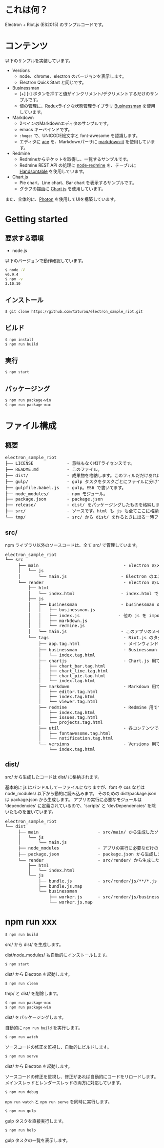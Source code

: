 # これは何？

Electron + Riot.js (ES2015) のサンプルコードです。

# コンテンツ

以下のサンプルを実装しています。

* Versions
  * node、chrome、electron のバージョンを表示します。
  * Electron Quick Start と同じです。
* Businessman
  * [+] [-] ボタンを押すと値がインクリメント/デクリメントするだけのサンプルです。
  * 値の管理に、Reduxライクな状態管理ライブラリ [Businessman](https://gitlab.com/aggre/businessman) を使用しています。
* Markdown
  * 2ペインのMarkdownエディタのサンプルです。
  * emacs キーバインドです。
  * `:hoge:` で、UNICODE絵文字と font-awesome を認識します。
  * エディタに [ace](https://ace.c9.io) を、Markdownパーサに [markdown-it](https://github.com/markdown-it/markdown-it) を使用しています。
* Redmine
  * Redmineからチケットを取得し、一覧するサンプルです。
  * Redmine REST API の処理に [node-redmine](https://github.com/zanran/node-redmine) を、テーブルに [Handsontable](https://handsontable.com/) を使用しています。
* Chart.js
  * Pie chart、Line chart、Bar chart を表示するサンプルです。
  * グラフの描画に [Chart.js](http://www.chartjs.org/) を使用しています。

また、全体的に、[Photon](http://photonkit.com/) を使用してUIを構築しています。

# Getting started

## 要求する環境

* node.js

以下のバージョンで動作確認しています。

```sh
$ node -V
v6.9.4
$ npm -v
3.10.10
```

## インストール

```sh
$ git clone https://github.com/taturou/electron_sample_riot.git
```

## ビルド

```sh
$ npm install
$ npm run build
```

## 実行

```sh
$ npm start
```

## パッケージング

```sh
$ npm run package-win
$ npm run package-mac
```

# ファイル構成

## 概要

<pre>
electron_sample_riot
├── LICENSE             - 意味もなくMITライセンスです。
├── README.md           - このファイル。
├── dist/               - 成果物を格納します。このフィルだだけあればアプリが動きます。
├── gulp/               - gulp タスクをタスクごとにファイルに分けて置いてあります。
├── gulpfile.babel.js   - gulp。ES6 で書いてます。
├── node_modules/       - npm モジュール。
├── package.json        - package.json
├── release/            - dist/ をパッケージングしたものを格納します。
├── src/                - ソースです。html も js も全てここに格納しています。
└── tmp/                - src/ から dist/ を作るときに出る一時ファイルを格納しています。
</pre>

## src/

npm ライブラリ以外のソースコードは、全て src/ で管理しています。

<pre>
electron_sample_riot
└── src
     ├── main                                 - Electron のメインスレッドで動作するコードを置きます。
     │   └── js
     │       └── main.js                     - Electron のエントリです。
     └── render                               - Electron のレンダースレッドで動作するコードを置きます。
         ├── html
         │   └── index.html                  - index.html です。main.js から loadURL() されます。
         ├── js
         │   ├── businessman                 - businessman の Worker です。
         │   │   ├── businessman.js
         │   │   ├── index.js               - 他の js を import して、worker.start() します。
         │   │   ├── markdown.js
         │   │   └── redmine.js
         │   └── main.js                     - このアプリのメイン処理です。index.html から読み込まれます。
         └── tags                             - Riot.js のタグファイルです。
             ├── app.tag.html                 - メインウィンドウです。各コンテンツを切り替えます。
             ├── businessman                  - Businessman 用です。
             │   └── index.tag.html
             ├── chartjs                      - Chart.js 用です。
             │   ├── chart_bar.tag.html
             │   ├── chart_line.tag.html
             │   ├── chart_pie.tag.html
             │   └── index.tag.html
             ├── markdown                     - Markdown 用です。
             │   ├── editor.tag.html
             │   ├── index.tag.html
             │   └── viewer.tag.html
             ├── redmine                      - Redmine 用です。
             │   ├── index.tag.html
             │   ├── issues.tag.html
             │   └── projects.tag.html
             ├── util                         - 各コンテンツで共通して使用するタグです。
             │   ├── fontawesome.tag.html
             │   └── notification.tag.html
             └── versions                     - Versions 用です。
                 └── index.tag.html
</pre>

## dist/

src/ から生成したコードは dist/ に格納されます。

基本的に js はバンドルして一ファイルになりますが、font や css などは node_modules/ 以下から動的に読み込みます。
そのための dist/package.json は package.json から生成します。
アプリの実行に必要なモジュールは 'dependencies' に定義されているので、'scripts' と 'devDependencies' を除いたものを置いています。

<pre>
electron_sample_riot
└── dist
     ├── main                       - src/main/ から生成したソースコードを格納しています。
     │   └── js
     │       └── main.js
     ├── node_modules               - アプリの実行に必要なだけの npm モジュールを格納しています。
     ├── package.json               - package.json から生成します。
     └── render                     - src/render/ から生成したソースコードを格納しています。
         ├── html
         │   └── index.html
         └── js
             ├── bundle.js          - src/render/js/**/*.js と src/render/tags/**/*.tag.html を browserify でバンドルしたものです。
             ├── bundle.js.map
             └── businessman
                 ├── worker.js      - src/render/js/businessman/*.js を browserify でバンドルしたのもです。
                 └── worker.js.map
</pre>

# npm run xxx

```sh
$ npm run build
```

src/ から dist/ を生成します。

dist/node_modules/ も自動的にインストールします。

```sh
$ npm start
```

dist/ から Electron を起動します。

```sh
$ npm run clean
```

tmp/ と dist/ を削除します。

```sh
$ npm run package-mac
$ npm run package-win
```

dist/ をパッケージングします。

自動的に `npm run build` を実行します。

```sh
$ npm run watch
```

ソースコードの修正を監視し、自動的にビルドします。

```sh
$ npm run serve
```

dist/ から Electron を起動します。

ソースコードの修正を監視し、修正があれば自動的にコードをリロードします。
メインスレッドとレンダースレッドの両方に対応しています。

```sh
$ npm run debug
```

`npm run watch` と `npm run serve` を同時に実行します。

```sh
$ npm run gulp
```

gulp タスクを直接実行します。

```sh
$ npm run help
```

gulp タスクの一覧を表示します。
